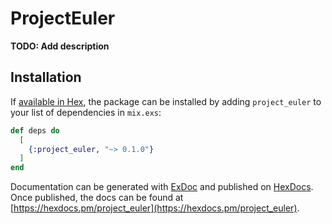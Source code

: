 # ProjectEuler

**TODO: Add description**

## Installation

If [available in Hex](https://hex.pm/docs/publish), the package can be installed
by adding `project_euler` to your list of dependencies in `mix.exs`:

```elixir
def deps do
  [
    {:project_euler, "~> 0.1.0"}
  ]
end
```

Documentation can be generated with [ExDoc](https://github.com/elixir-lang/ex_doc)
and published on [HexDocs](https://hexdocs.pm). Once published, the docs can
be found at [https://hexdocs.pm/project_euler](https://hexdocs.pm/project_euler).

